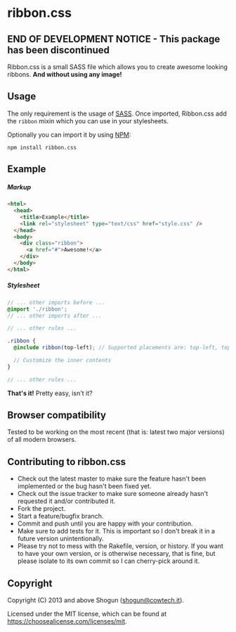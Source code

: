 # ribbon.css

## END OF DEVELOPMENT NOTICE - This package has been discontinued

Ribbon.css is a small SASS file which allows you to create awesome looking ribbons. **And without using any image!**

## Usage

The only requirement is the usage of [SASS](http://sass-lang.com/). Once imported, Ribbon.css add the `ribbon` mixin which you can use in your stylesheets.

Optionally you can import it by using [NPM](https://npmjs.com):

```
npm install ribbon.css
```

## Example

##### Markup

```html
<html>
  <head>
    <title>Example</title>
    <link rel="stylesheet" type="text/css" href="style.css" />
  </head>
  <body>
    <div class="ribbon">
      <a href="#">Awesome!</a>
    </div>
  </body>
</html>
```

##### Stylesheet

```scss
// ... other imports before ...
@import './ribbon';
// ... other imports after ...

// ... other rules ...

.ribbon {
  @include ribbon(top-left); // Supported placements are: top-left, top-right, bottom-left and bottom-right

  // Customize the inner contents
}

// ... other rules ...
```

**That's it!** Pretty easy, isn't it?

## Browser compatibility

Tested to be working on the most recent (that is: latest two major versions) of all modern browsers.

## Contributing to ribbon.css

- Check out the latest master to make sure the feature hasn't been implemented or the bug hasn't been fixed yet.
- Check out the issue tracker to make sure someone already hasn't requested it and/or contributed it.
- Fork the project.
- Start a feature/bugfix branch.
- Commit and push until you are happy with your contribution.
- Make sure to add tests for it. This is important so I don't break it in a future version unintentionally.
- Please try not to mess with the Rakefile, version, or history. If you want to have your own version, or is otherwise necessary, that is fine, but please isolate to its own commit so I can cherry-pick around it.

## Copyright

Copyright (C) 2013 and above Shogun (shogun@cowtech.it).

Licensed under the MIT license, which can be found at https://choosealicense.com/licenses/mit.
